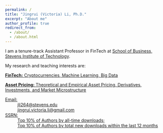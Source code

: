 ```yaml
---
permalink: /
title: "Jingrui (Victoria) Li, Ph.D."
excerpt: "About me"
author_profile: true
redirect_from: 
  - /about/
  - /about.html
---
```


I am a tenure-track Assistant Professor in FinTech at [School of Business, Stevens Institute of Technology](https://www.stevens.edu/school-business). 

My research and teaching interests are: 

**<u>FinTech:<u>** Cryptocurrencies, Machine Learning, Big Data

**<u>Asset Pricing:<u>** Theoretical and Empirical Asset Pricing, Derivatives, Investments, and Market Microstructure

<dl>
<dt>Email:</dt>
<dd>jli264@stevens.edu</dd>
<dd>jingrui.victoria.li@gmail.com</dd>

<dt>SSRN:</dt>
<dd>Top 10% of Authors by all-time downloads;</dd>
<dd>Top 10% of Authors by total new downloads within the last 12 months</dd>
</dl>

